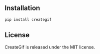 ## Installation

```bash
pip install creategif
```

## License

CreateGif is released under the MIT license.